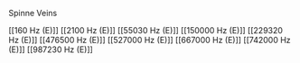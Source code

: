 Spinne Veins

[[160 Hz (E)]]
[[2100 Hz (E)]]
[[55030 Hz (E)]]
[[150000 Hz (E)]]
[[229320 Hz (E)]]
[[476500 Hz (E)]]
[[527000 Hz (E)]]
[[667000 Hz (E)]]
[[742000 Hz (E)]]
[[987230 Hz (E)]]